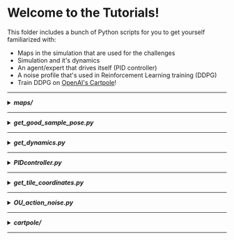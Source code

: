 # Welcome to the Tutorials! 
This folder includes a bunch of Python scripts for you to get yourself familiarized with:
- Maps in the simulation that are used for the challenges
- Simulation and it's dynamics
- An agent/expert that drives itself (PID controller)
- A noise profile that's used in Reinforcement Learning training (DDPG)
- Train DDPG on [OpenAI's Cartpole](https://gym.openai.com/envs/CartPole-v0/)!

---
<details>
<summary><b><i>maps/</i></b></summary>

By the time this code is published, these are all the available maps we have in Duckietown:
```shell script
cd challenge-aido_RL-IL
tree tutorials/maps
``` 
![show maps](images/maps.png)

Every map is stored in a `.yaml` file where each map is constructed tile-by-tile, as well as some objects such as; 
static & non-static Duckiebots, pedestrians, traffic lights, etc. Please see [this repository](https://github.com/duckietown/gym-duckietown#map-file-format) if you want to construct a
new map or want to get more information. In addition, check out this [great notebook](https://github.com/duckietown/duckietown-world/blob/daffy/notebooks/30-DuckietownWorld-maps.ipynb)
for a better and broader perspective on the maps available!


</details>

---
<details>
<summary><b><i>get_good_sample_pose.py</i></b></summary>

This script outputs a 'good' starting position and angle for an agent, given a map. That means, agent starts at a point
that is close to the center of a lane and starts at an angle that is close to zero, which means agent is aligned with
the lane. Example usage:

```shell script
cd challenge-aido_RL-IL/tutorials
python get_good_sample_pose.py -m "zigzag_dists"
```
which returns the starting position of the car in `(x,y,z)` coordinates and the alignment with the lane in `degrees`
for the map `zigzag_dists`. e.g. Angle `0` means the car is perfectly aligned with the right-lane's center line. Angle `45` means the car needs to turn 45 degrees to be
aligned with the  right-lane's center line.

Keep it in mind that a map name has to be given as an argument(`-m` which stands for 'map')


</details>

---
<details>
<summary><b><i>get_dynamics.py</i></b></summary>

Let's get our hands dirty and play with the simulator/environment!
In other words, let's have a look at the dynamics of the simulator and try to get an answer to the
following questions:
- What's the full-speed of the our car/duckie-bot? 
- How many time-steps or seconds does it need to reach to full-speed? 
- Can we go backwards and what the max. speed we can reach while diriving to backwards?
- How many time-steps or seconds does it need to stop?

In order to answer some of the questions above, if not all, I performed a test where I manually control the car and
collect some data. 

Here's the processed version of the data collected from my test: ![get_dynamics_processed](images/get_dynamics_processed.png)
> Please see the raw data and the graph [here](https://docs.google.com/spreadsheets/d/1Z7T850Boy9YJm9lRytTkmAFld-AV8DBCbTb3Lo4PRIM/edit?usp=sharing) for more information.

#### Take-aways:

- The full-speed is: `0.6 m/s` 
- It takes `≈0.858 seconds` or `≈26 time-steps` to reach to full-speed from `0 m/s`
- It takes `≈0.858 seconds` or `≈26 time-steps` to reach to `0 m/s` from full-speed(`0.6 m/s`)

These details will become important when building/training algorithms!

<details>
<summary><i><b>***</b> Click to see the <b>spoiler</b> where this will be important! <b>***</b></i></summary>

When training a reinforcement learning algorithm (the one we use is called DDPG) we let the agent apply the same action
for a fixed number of times, because it takes some time to achieve speed! That fixed number will be called `frame_skip`
which you will encounter when creating the simulator instance [as in here](https://github.com/rizavelioglu/challenge-aido_RL-IL/blob/82f84a31ce46585b97498ed56ee6d794e8bd0038/duckietown_rl/env.py#L5)! 
</details>

---

##### Important Note:

As soon as the script is executed, the data is getting aggregated. And once
"ENTER" is hit from the keyboard, then the data is saved to a file: `get_dynamics_raw.csv`  
Here the data collection is done manually, but it can also be done automatically, obviously:
- Initialize an environment in `straight_road` map 
- Generate a good sampling position to start in the map using `get_good_sample_pose.py`
- Create a dummy agent that applies the max. action to go full speed for a specified time-steps
- Collect all the data, store, process, and gather info!

</details>

---
<details>
<summary><b><i>PIDcontroller.py</i></b></summary>

This script implements a PID controller[, see Wikipedia for more info,](https://en.wikipedia.org/wiki/PID_controller) for the car to drive and
navigate itself within an environment. Go check out the code cause every line of code is explained!

#### Take-aways:

- The action space is in 2-d. That means an action is a 2-dimensional vector which corresponds to the left & right wheel
velocities.
- The structure of running an agent in a simulation shown in a pseudocode-ish way:
```shell script
Initialize the environment                                // Line [9]
Reset the environment and store observation               // Line [23]
Render the environment                                    // Line [25]
for 0 to EPISODES:                                        // Line [29]
    for 0 to STEPS:                                       // Line [35]
        Calculate the action according to your algorithm  // Line [69-71]
        Apply the action and store information            // Line [73]
        render the environment                            // Line [75]
    reset the environment                                 // Line [88]
```

##### Note:
The reason why we store only last 10 angle errors [[Line 31]](https://github.com/rizavelioglu/challenge-aido_RL-IL/blob/82f84a31ce46585b97498ed56ee6d794e8bd0038/tutorials/PIDcontroller.py#L31) is based on this [paper](https://www.robotshop.com/community/forum/t/pid-tutorials-for-line-following/13164)
</details>

---
<details>
<summary><b><i>get_tile_coordinates.py</i></b></summary>

This script runs the PID agent to get each of the tile coordinates in some of the maps available in `maps/` folder.
For simplicity, only some of the maps' tile data is collected,not all. In addition, some maps are preffered amongst
others due to simplifications in the chosen maps such as; there's no obstacle or no other car in the chosen maps, which
make things easier for us. 

After the following code is run, `tile_coordinates.csv` file is created inside `tutorials/`
folder: 

```shell script
python get_tile_coordinates.py
```

> #### Why do we need this script?
We will need the tile coordinates data for constructing the feature vector which will be given to Reinforcement Learning
algorithm (DDPG) as input. Therefore, it is essential to have the tile coordinates of the maps where we are building our
approach to self-driving car. You can see that these maps are inside the `duckietown_rl/maps` folder, for which we stored
the tile coordinates. And you can see that we copied the data from `tile_coordinates.csv` and pasted inside [this function](https://github.com/rizavelioglu/challenge-aido_RL-IL/blob/362feae4f058c6db897021c47c98759c79ea1ed2/duckietown_rl/gym_duckietown/simulator.py#L2036)
in `duckietown_rl/gym_duckietown/simulator.py`

> #### Tile coordinates of the map "zigzag_dists"

In the following figure, the tile coordinates of the map **"zigzag_dists"** are given:

![show maps](images/tile_coordinates_zigzag_dists.png)

- The coordinates assigned to each tile are the `tile coordinates` . So you can see that the origin is the left-most
bottom part of the map. 

> Another important fact about tile coordinates is the relation it has with the **position of the car**. We can reach the
current position of the car through the environment: `env.cur_pos` gives the `(x,y,z)` coordinates of the car. 

- On the right-hand-side of the figure, we calculate the `env.cur_pos`--> `tile_coordinates` is multiplied with the `road_tile_size`.

    - Say that the car is in the middle of the tile `(3,6)`. Then the car's position is calculated to be `[2.0475, 3.8025]`.
    Therefore the `env.cur_pos` variable in that point would be `[2.0475, 0, 3.8025]`. 

    - Another example: The mid-point of the tile `(2,7)` is `[1.4625, 4.3875]`. Therefore the `env.cur_pos` variable in that
    point would be `[1.4625, 0, 4.3875]`. 

    - y value is always 0, because that's how the environment is built (2-D map), see
    the coordinate axis in the middle of the image.


</details>

---
<details>
<summary><b><i>OU_action_noise.py</i></b></summary>

<i>"In Reinforcement learning for discrete action spaces, exploration is done via probabilistically selecting a random action
(such as epsilon-greedy or Boltzmann exploration). For continuous action spaces, exploration is done via adding noise to
the action itself. In the DDPG paper, the authors use Ornstein-Uhlenbeck Process to add noise to the action output
(Uhlenbeck & Ornstein, 1930)"</i> [[Source]](https://towardsdatascience.com/deep-deterministic-policy-gradients-explained-2d94655a9b7b)

<i>"The Ornstein-Uhlenbeck Process generates noise that is correlated with the previous noise, as to prevent the noise from
canceling out or “freezing” the overall dynamics"</i> [[Source]](https://www.quora.com/Why-do-we-use-the-Ornstein-Uhlenbeck-Process-in-the-exploration-of-DDPG/answer/Edouard-Leurent?ch=10&share=4b79f94f&srid=udNQP)

We will see OU noise in detail when we train a Reinforcement Learning agent using DDPG algorithm in `duckietown_rl/`. The purpose of this
script is just to get the user familiarized with OU noise. What this script does is that it generates an OU noise profile
and visualizes it. 

**Example usage #1:** Scatter plot & save the plot: `--save-img = 1`
```shell script
python OU_action_noise.py --mu 0 --sigma 0.2 --timesteps 1000 --reset-after 500 --save-img 1
```
![OU_1](images/OrnsteinUhlenbeckActionNoise(mu=%5B0.%200.%5D,%20sigma=%5B0.2%200.2%5D)-1000%20steps%20-%20resets%20after%20500%20steps.png)
>-  As the action is a 2-D vector (left & right wheel velocities) 2 noise profiles are generated where the blue dots belong
    to the left wheel velocity's noise profile and the orange ones to the right wheel velocity's noise profile.
>- As the arguments:
>>   - `--mu` & `--sigma` are set to 0 and 0.2, respectively, both of the two noise profiles have mean 0
    and standard deviation 0.2.
>>   - `--timesteps` is set to 1000, both profiles are generated for 1000 timesteps (x-axis).
>>   - `--reset-after` is set to 500, both profiles are reset after 500 timesteps: they start from 0 again.
>>   - `--save-img` is set to 1, the plot is saved.

**Example usage #2:** Line chart: `--line = 1` & don't save the image(default):
```shell script
python OU_action_noise.py --mu 0 --sigma 0.5 --timesteps 500 --reset-after 0 --line 1
```
![OU_2](images/OrnsteinUhlenbeckActionNoise(mu=%5B0.%200.%5D,%20sigma=%5B0.5%200.5%5D)-500%20steps%20-%20resets%20after%200%20steps.png)
>-  This is another plot with minor differences explained below.
>- As the arguments:
>>   - `--mu` & `--sigma` are set to 0 and 0.5, respectively, both of the two noise profiles have mean 0
    and standard deviation 0.5.
>>   - `--timesteps` is set to 500, both profiles are generated for 500 timesteps (x-axis).
>>   - `--reset-after` is set to 0, both profiles are reset after 0 timesteps: so, they are never reset after time step 0.
>>   - `--line` is set to 1, the plot is a line plot, instead of a scatter plot.
>>   - `--save-img` is not given, the plot is not saved.

See the following links to get more info on OU Noise:
- [Wikipedia](https://en.wikipedia.org/wiki/Ornstein%E2%80%93Uhlenbeck_process)
- [Blogpost](https://towardsdatascience.com/deep-deterministic-policy-gradients-explained-2d94655a9b7b)


#### Take-aways:

- OU noise generates a noise that is correlated with the previous noise, until you reset it.
- Every reset OU noise is unique!
- Since we only have 2 wheels, hence 2 wheel velocities, 2 noise profile is generated: one for left wheel, and another
one for right wheel.

</details>

---
<details>
<summary><b><i>cartpole/</i></b></summary>

[CartPole Problem](https://gym.openai.com/envs/CartPole-v0/) a.k.a. Inverted Pendulum, is the "Hello World" of Reinforcement
Learning. Here's the official explanation on CartPole by the creators: 
> <i>"A pole is attached by an un-actuated joint to a cart, which moves
along a frictionless track. The system is controlled by applying a force of +1 or -1 to the cart. The pendulum starts upright,
and the goal is to prevent it from falling over. A reward of +1 is provided for every timestep that the pole remains upright.
The episode ends when the pole is more than 15 degrees from vertical, or the cart moves more than 2.4 units from the center."</i>

While there are much simpler algorithms that solve this problem, we would like to use DDPG just to double-check that the
implementation of DDPG is correct and that it actually works on this simple problem. 

Here's what's inside the `cartpole` folder:

- **<i>models/</i>**: This is where we store our trained (final)model! The model in this folder is used by `train_ddpg.py` & `test_ddpg.py`
- `args.py`: where we set parameters related to training (e.g. batch size, ddpg parameters)
- `ddpg.py`: the implementation of DDPG
- `test_ddpg.py`: where we test the trained agent and visualize it
- `train_ddpg.py`: where the training loop lies
- `utils.py`: the implementation of Replay Buffer & the evaluation done during training
 
</details>

---